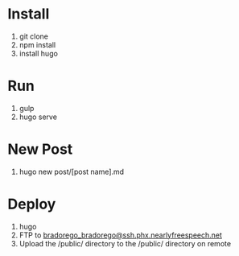 # Install

1) git clone
2) npm install
3) install hugo

# Run

1) gulp
2) hugo serve

# New Post

1) hugo new post/[post name].md


# Deploy

1) hugo
2) FTP to bradorego_bradorego@ssh.phx.nearlyfreespeech.net
3) Upload the /public/ directory to the /public/ directory on remote
